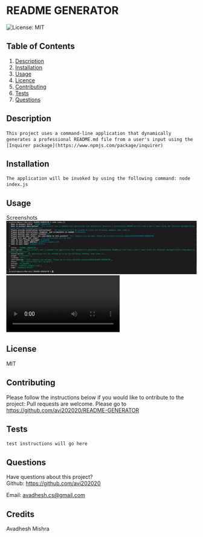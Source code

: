 #  README GENERATOR
  ![License: MIT](https://img.shields.io/badge/License-MIT-brightgreen.svg)
  ## Table of Contents
  1. [Description](#description)   
  2. [Installation](#installation)
  3. [Usage](#usage)
  4. [Licence](#licence)
  5. [Contributing](#contributing)
  6. [Tests](#Tests)
  7. [Questions](#github)
  ## Description
    This project uses a command-line application that dynamically generates a professional README.md file from a user's input using the [Inquirer package](https://www.npmjs.com/package/inquirer)
  ## Installation
    The application will be invoked by using the following command: node index.js
  ## Usage
  Screenshots
     ![Screenshot](https://github.com/avi202020/README-GENERATOR/blob/main/screenshots/report_screenshot.png)
     <video src="https://github.com/avi202020/README-GENERATOR/blob/main/screenshots/demo.mp4" controls="controls" style="max-width: 730px;"></video>
  ## License
  MIT
  ## Contributing
  Please follow the instructions below if you would like to ontribute to the project:
   Pull requests are welcome. Please go to https://github.com/avi202020/README-GENERATOR
  ## Tests
    test instructions will go here
  ## Questions
  Have questions about this project?  
  Github: https://github.com/avi202020 

  Email: avadhesh.cs@gmail.com
  
  ## Credits
  Avadhesh Mishra
   